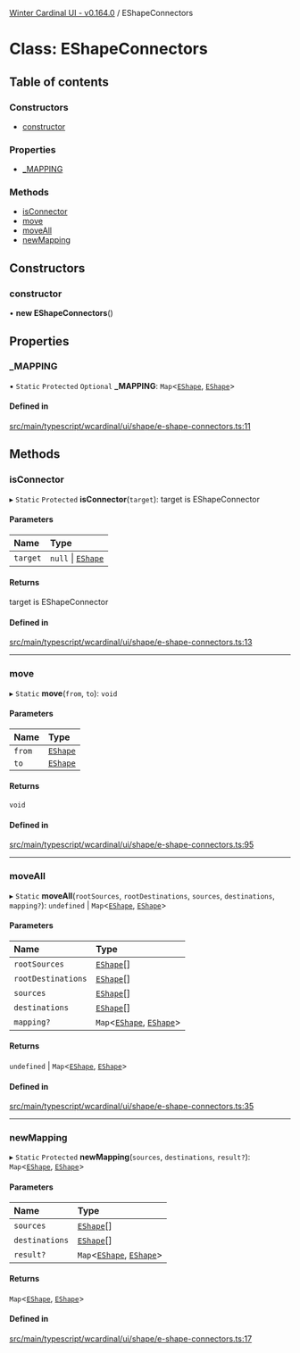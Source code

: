 [Winter Cardinal UI - v0.164.0](../index.md) / EShapeConnectors

# Class: EShapeConnectors

## Table of contents

### Constructors

- [constructor](EShapeConnectors.md#constructor)

### Properties

- [\_MAPPING](EShapeConnectors.md#_mapping)

### Methods

- [isConnector](EShapeConnectors.md#isconnector)
- [move](EShapeConnectors.md#move)
- [moveAll](EShapeConnectors.md#moveall)
- [newMapping](EShapeConnectors.md#newmapping)

## Constructors

### constructor

• **new EShapeConnectors**()

## Properties

### \_MAPPING

▪ `Static` `Protected` `Optional` **\_MAPPING**: `Map`<[`EShape`](../interfaces/EShape.md), [`EShape`](../interfaces/EShape.md)\>

#### Defined in

[src/main/typescript/wcardinal/ui/shape/e-shape-connectors.ts:11](https://github.com/winter-cardinal/winter-cardinal-ui/blob/v0.164.0/src/main/typescript/wcardinal/ui/shape/e-shape-connectors.ts#L11)

## Methods

### isConnector

▸ `Static` `Protected` **isConnector**(`target`): target is EShapeConnector

#### Parameters

| Name | Type |
| :------ | :------ |
| `target` | ``null`` \| [`EShape`](../interfaces/EShape.md) |

#### Returns

target is EShapeConnector

#### Defined in

[src/main/typescript/wcardinal/ui/shape/e-shape-connectors.ts:13](https://github.com/winter-cardinal/winter-cardinal-ui/blob/v0.164.0/src/main/typescript/wcardinal/ui/shape/e-shape-connectors.ts#L13)

___

### move

▸ `Static` **move**(`from`, `to`): `void`

#### Parameters

| Name | Type |
| :------ | :------ |
| `from` | [`EShape`](../interfaces/EShape.md) |
| `to` | [`EShape`](../interfaces/EShape.md) |

#### Returns

`void`

#### Defined in

[src/main/typescript/wcardinal/ui/shape/e-shape-connectors.ts:95](https://github.com/winter-cardinal/winter-cardinal-ui/blob/v0.164.0/src/main/typescript/wcardinal/ui/shape/e-shape-connectors.ts#L95)

___

### moveAll

▸ `Static` **moveAll**(`rootSources`, `rootDestinations`, `sources`, `destinations`, `mapping?`): `undefined` \| `Map`<[`EShape`](../interfaces/EShape.md), [`EShape`](../interfaces/EShape.md)\>

#### Parameters

| Name | Type |
| :------ | :------ |
| `rootSources` | [`EShape`](../interfaces/EShape.md)[] |
| `rootDestinations` | [`EShape`](../interfaces/EShape.md)[] |
| `sources` | [`EShape`](../interfaces/EShape.md)[] |
| `destinations` | [`EShape`](../interfaces/EShape.md)[] |
| `mapping?` | `Map`<[`EShape`](../interfaces/EShape.md), [`EShape`](../interfaces/EShape.md)\> |

#### Returns

`undefined` \| `Map`<[`EShape`](../interfaces/EShape.md), [`EShape`](../interfaces/EShape.md)\>

#### Defined in

[src/main/typescript/wcardinal/ui/shape/e-shape-connectors.ts:35](https://github.com/winter-cardinal/winter-cardinal-ui/blob/v0.164.0/src/main/typescript/wcardinal/ui/shape/e-shape-connectors.ts#L35)

___

### newMapping

▸ `Static` `Protected` **newMapping**(`sources`, `destinations`, `result?`): `Map`<[`EShape`](../interfaces/EShape.md), [`EShape`](../interfaces/EShape.md)\>

#### Parameters

| Name | Type |
| :------ | :------ |
| `sources` | [`EShape`](../interfaces/EShape.md)[] |
| `destinations` | [`EShape`](../interfaces/EShape.md)[] |
| `result?` | `Map`<[`EShape`](../interfaces/EShape.md), [`EShape`](../interfaces/EShape.md)\> |

#### Returns

`Map`<[`EShape`](../interfaces/EShape.md), [`EShape`](../interfaces/EShape.md)\>

#### Defined in

[src/main/typescript/wcardinal/ui/shape/e-shape-connectors.ts:17](https://github.com/winter-cardinal/winter-cardinal-ui/blob/v0.164.0/src/main/typescript/wcardinal/ui/shape/e-shape-connectors.ts#L17)
